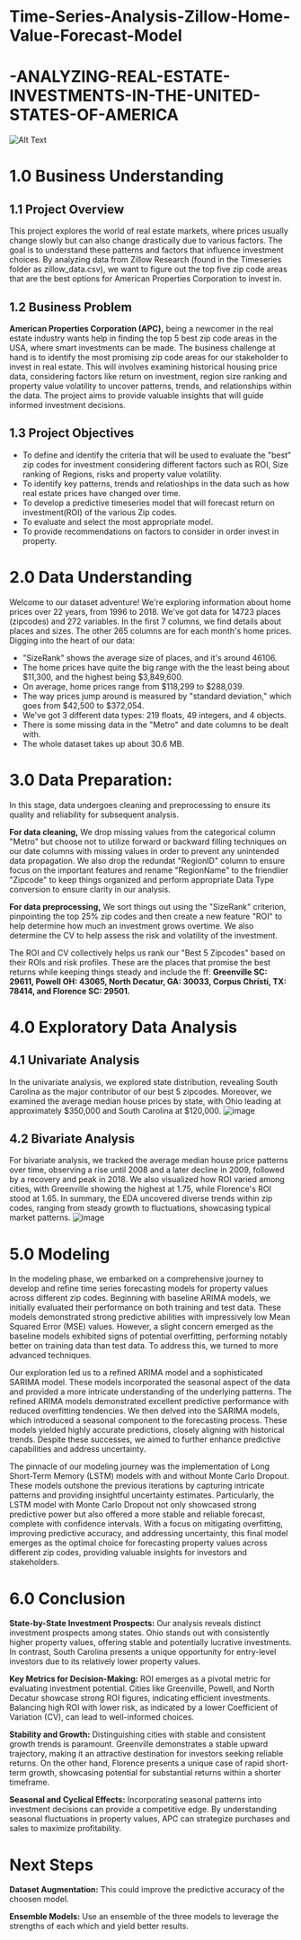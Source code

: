 # Time-Series-Analysis-Zillow-Home-Value-Forecast-Model
# -ANALYZING-REAL-ESTATE-INVESTMENTS-IN-THE-UNITED-STATES-OF-AMERICA
![Alt Text](https://racing.dronelife.com/wp-content/uploads/2016/06/usa-map.jpg)

# 1.0  Business Understanding

## 1.1 Project Overview

This project explores the world of real estate markets, where prices usually change slowly but can also change drastically due to various factors. The goal is to understand these patterns and factors that influence investment choices. By analyzing data from Zillow Research (found in the Timeseries folder as zillow_data.csv), we want to figure out the top five zip code areas that are the best options for American Properties Corporation to invest in.

## 1.2 Business Problem

**American Properties Corporation (APC),** being a newcomer in the real estate industry wants help in finding the top 5 best zip code areas in the USA, where smart investments can be made. The business challenge at hand is to identify the most promising zip code areas for our stakeholder to invest in real estate. This will involves examining historical housing price data, considering factors like return on investment, region size ranking and property value volatility to uncover patterns, trends, and relationships within the data. The project aims to provide valuable insights that will guide informed investment decisions.

## 1.3 Project Objectives
- To define and identify the criteria that will be used to evaluate the "best" zip codes for investment considering different factors such as ROI, Size ranking of Regions, risks and property value volatility. 
- To identify key patterns, trends and relatioships in the data such as how real estate prices have changed over time. 
- To develop a predictive timeseries model that will forecast return on investment(ROI) of the various Zip codes. 
- To evaluate and select the most appropriate model. 
- To provide recommendations on factors to consider in order invest in property.


# 2.0 Data Understanding
Welcome to our dataset adventure! We're exploring information about home prices over 22 years, from 1996 to 2018. We've got data for 14723 places (zipcodes) and 272 variables. In the first 7 columns, we find details about places and sizes. The other 265 columns are for each month's home prices.
Digging into the heart of our data:
- "SizeRank" shows the average size of places, and it's around 46106.
- The home prices have quite the big range with the the least being about $11,300, and the highest being $3,849,600.
- On average, home prices range from $118,299 to $288,039.
- The way prices jump around is measured by "standard deviation," which goes from $42,500 to $372,054.
- We've got 3 different data types: 219 floats, 49 integers, and 4 objects.
- There is some missing data in the "Metro" and date columns to be dealt with.
- The whole dataset takes up about 30.6 MB.


# 3.0  Data Preparation:
In this stage, data undergoes cleaning and preprocessing to ensure its quality and reliability for subsequent analysis. 

**For data cleaning,** We drop missing values from the categorical column "Metro" but choose not to utilize forward or backward filling techniques on our date columns with missing values in order to prevent any unintended data propagation. We  also drop the redundat "RegionID" column to ensure focus on the important features and  rename "RegionName" to the friendlier "Zipcode" to keep things organized and perform appropriate Data Type conversion to ensure clarity in our analysis.

**For data preprocessing,** We sort things out using the "SizeRank" criterion, pinpointing the top 25% zip codes and then create a new feature "ROI" to help determine how much an investment grows overtime. We also determine the CV to help assess the risk and volatility of the investment.

The ROI and CV collectively helps us rank our "Best 5 Zipcodes" based on their ROIs and risk profiles. These are the places that promise the best returns while keeping things steady and include the ff: **Greenville SC: 29611, Powell OH: 43065, North Decatur, GA: 30033, Corpus Christi, TX: 78414, and Florence SC: 29501.**


# 4.0  Exploratory Data Analysis

## 4.1 Univariate Analysis
In the univariate analysis, we explored state distribution, revealing South Carolina as the major contributor of our best 5 zipcodes. Moreover, we examined the average median house prices by state, with Ohio leading at approximately $350,000 and South Carolina at $120,000. 
![image](https://github.com/ImeldaMasika/Time-Series-Analysis-Zillow-Home-Value-Forecast-Model/assets/128219987/23d16b8e-67a3-453d-b063-39f512e6b281)


## 4.2 Bivariate Analysis
For bivariate analysis, we tracked the average median house price patterns over time, observing a rise until 2008 and a later decline in 2009, followed by a recovery and peak in 2018. We also visualized how ROI varied among cities, with Greenville showing the highest at 1.75, while Florence's ROI stood at 1.65. 
In summary, the EDA uncovered diverse trends within zip codes, ranging from steady growth to fluctuations, showcasing typical market patterns.
![image](https://github.com/ImeldaMasika/Time-Series-Analysis-Zillow-Home-Value-Forecast-Model/assets/128219987/9e53b7dc-c12e-4d78-bd48-37ba8d8a6f38)



# 5.0 Modeling

In the modeling phase, we embarked on a comprehensive journey to develop and refine time series forecasting models for property values across different zip codes. Beginning with baseline ARIMA models, we initially evaluated their performance on both training and test data. These models demonstrated strong predictive abilities with impressively low Mean Squared Error (MSE) values. However, a slight concern emerged as the baseline models exhibited signs of potential overfitting, performing notably better on training data than test data. To address this, we turned to more advanced techniques.

Our exploration led us to a refined ARIMA model and a sophisticated SARIMA model. These models incorporated the seasonal aspect of the data and provided a more intricate understanding of the underlying patterns. The refined ARIMA models demonstrated excellent predictive performance with reduced overfitting tendencies. We then delved into the SARIMA models, which introduced a seasonal component to the forecasting process. These models yielded highly accurate predictions, closely aligning with historical trends. Despite these successes, we aimed to further enhance predictive capabilities and address uncertainty.

The pinnacle of our modeling journey was the implementation of Long Short-Term Memory (LSTM) models with and without Monte Carlo Dropout. These models outshone the previous iterations by capturing intricate patterns and providing insightful uncertainty estimates. Particularly, the LSTM model with Monte Carlo Dropout not only showcased strong predictive power but also offered a more stable and reliable forecast, complete with confidence intervals. With a focus on mitigating overfitting, improving predictive accuracy, and addressing uncertainty, this final model emerges as the optimal choice for forecasting property values across different zip codes, providing valuable insights for investors and stakeholders.

# 6.0 Conclusion
**State-by-State Investment Prospects:** Our analysis reveals distinct investment prospects among states. Ohio stands out with consistently higher property values, offering stable and potentially lucrative investments. In contrast, South Carolina presents a unique opportunity for entry-level investors due to its relatively lower property values.

**Key Metrics for Decision-Making:** ROI emerges as a pivotal metric for evaluating investment potential. Cities like Greenville, Powell, and North Decatur showcase strong ROI figures, indicating efficient investments. Balancing high ROI with lower risk, as indicated by a lower Coefficient of Variation (CV), can lead to well-informed choices.

**Stability and Growth:** Distinguishing cities with stable and consistent growth trends is paramount. Greenville demonstrates a stable upward trajectory, making it an attractive destination for investors seeking reliable returns. On the other hand, Florence presents a unique case of rapid short-term growth, showcasing potential for substantial returns within a shorter timeframe.

**Seasonal and Cyclical Effects:** Incorporating seasonal patterns into investment decisions can provide a competitive edge. By understanding seasonal fluctuations in property values, APC can strategize purchases and sales to maximize profitability.

# Next Steps
**Dataset Augmentation:** This could improve the predictive accuracy of the choosen model.

**Ensemble Models:** Use an ensemble of the three models to leverage the strengths of each which and yield better results.
























